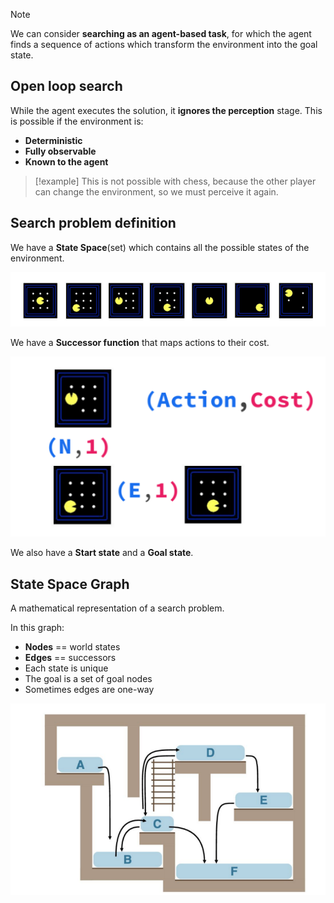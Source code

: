 > [!note]
> We can consider **searching as an agent-based task**, for which the agent finds a sequence of actions which transform the environment into the goal state.

## Open loop search

While the agent executes the solution, it **ignores the perception** stage.
This is possible if the environment is:
- **Deterministic**
- **Fully observable**
- **Known to the agent**

> [!example]
> This is not possible with chess, because the other player can change the environment, so we must perceive it again.


## Search problem definition

We have a **State Space**(set) which contains all the possible states of the environment.

![](../z_images/Pasted%20image%2020240510115334.png)


We have a **Successor function** that maps actions to their cost.

![](../z_images/Pasted%20image%2020240510115449.png)

We also have a **Start state** and a **Goal state**.


## State Space Graph

A mathematical representation of a search problem.

In this graph:
- **Nodes** == world states
- **Edges** == successors
- Each state is unique
- The goal is a set of goal nodes
- Sometimes edges are one-way

![](../z_images/Pasted%20image%2020240510115920.png)

